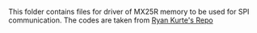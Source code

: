 This folder contains files for driver of MX25R memory to be used for SPI communication. 
The codes are taken from [Ryan Kurte's Repo](https://github.com/ryankurte/silabs-rail/tree/master/submodules/kits/common/drivers)

